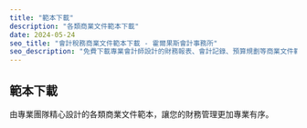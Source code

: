 ```yaml
---
title: "範本下載"
description: "各類商業文件範本下載"
date: 2024-05-24
seo_title: "會計稅務商業文件範本下載 - 霍爾果斯會計事務所"
seo_description: "免費下載專業會計師設計的財務報表、會計記錄、預算規劃等商業文件範本。"
---
```


## 範本下載

由專業團隊精心設計的各類商業文件範本，讓您的財務管理更加專業有序。